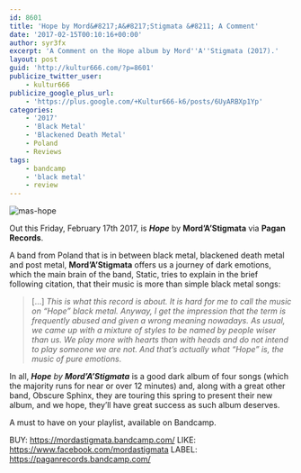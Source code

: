 ```yaml
---
id: 8601
title: 'Hope by Mord&#8217;A&#8217;Stigmata &#8211; A Comment'
date: '2017-02-15T00:10:16+00:00'
author: syr3fx
excerpt: 'A Comment on the Hope album by Mord''A''Stigmata (2017).'
layout: post
guid: 'http://kultur666.com/?p=8601'
publicize_twitter_user:
    - kultur666
publicize_google_plus_url:
    - 'https://plus.google.com/+Kultur666-k6/posts/6UyARBXp1Yp'
categories:
    - '2017'
    - 'Black Metal'
    - 'Blackened Death Metal'
    - Poland
    - Reviews
tags:
    - bandcamp
    - 'black metal'
    - review
---
```


![mas-hope](http://localhost:8080/wp-content/uploads/2017/02/mas-hope.jpg?w=680)

Out this Friday, February 17th 2017, is ***Hope*** by **Mord’A’Stigmata** via **Pagan Records**.

A band from Poland that is in between black metal, blackened death metal and post metal, **Mord’A’Stigmata** offers us a journey of dark emotions, which the main brain of the band, Static, tries to explain in the brief following citation, that their music is more than simple black metal songs:

> \[…\] *This is what this record is about. It is hard for me to call the music on “Hope” black metal. Anyway, I get the impression that the term is frequently abused and given a wrong meaning nowadays. As usual, we came up with a mixture of styles to be named by people wiser than us. We play more with hearts than with heads and do not intend to play someone we are not. And that’s actually what “Hope” is, the music of pure emotions*.

In all, ***Hope** by **Mord’A’Stigmata*** is a good dark album of four songs (which the majority runs for near or over 12 minutes) and, along with a great other band, Obscure Sphinx, they are touring this spring to present their new album, and we hope, they’ll have great success as such album deserves.

A must to have on your playlist, available on Bandcamp.

BUY: <https://mordastigmata.bandcamp.com/>
LIKE: <https://www.facebook.com/mordastigmata>
LABEL: <https://paganrecords.bandcamp.com/>